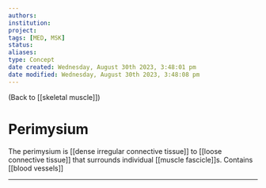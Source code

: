 ```yaml
---
authors: 
institution: 
project: 
tags: [MED, MSK]
status: 
aliases: 
type: Concept
date created: Wednesday, August 30th 2023, 3:48:01 pm
date modified: Wednesday, August 30th 2023, 3:48:08 pm
---
```


(Back to [[skeletal muscle]])

# Perimysium

The perimysium is [[dense irregular connective tissue]] to [[loose connective tissue]] that surrounds individual [[muscle fascicle]]s. Contains [[blood vessels]]

---
